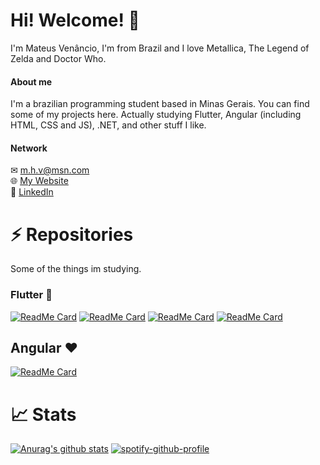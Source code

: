 # Hi! Welcome! 👋

I'm Mateus Venâncio, I'm from Brazil and I love Metallica, The Legend of Zelda and Doctor Who.

#### About me

I'm a brazilian programming student based in Minas Gerais. You can find some of my projects here. Actually studying Flutter, Angular (including HTML, CSS and JS), .NET, and other stuff I like.

#### Network

✉ m.h.v@msn.com  
🌐 [My Website](https://www.mateusvenancio.com.br)  
🔗 [LinkedIn](https://www.linkedin.com/in/mateushvenancio/)

# ⚡ Repositories

Some of the things im studying.

### Flutter 💙

[![ReadMe Card](https://github-readme-stats.vercel.app/api/pin/?username=mateushvenancio&repo=pomodoro_timer)](https://github.com/mateushvenancio/pomodoro_timer)
[![ReadMe Card](https://github-readme-stats.vercel.app/api/pin/?username=mateushvenancio&repo=pokedex)](https://github.com/mateushvenancio/pokedex)
[![ReadMe Card](https://github-readme-stats.vercel.app/api/pin/?username=mateushvenancio&repo=mytoptracks)](https://github.com/mateushvenancio/mytoptracks)
[![ReadMe Card](https://github-readme-stats.vercel.app/api/pin/?username=mateushvenancio&repo=appetit)](https://github.com/mateushvenancio/appetit)

## Angular ❤

[![ReadMe Card](https://github-readme-stats.vercel.app/api/pin/?username=mateushvenancio&repo=mateusvenanciong)](https://github.com/mateushvenancio/mateusvenanciong)

# 📈 Stats

[![Anurag's github stats](https://github-readme-stats.vercel.app/api?username=mateushvenancio&show_icons=true&theme=tokyonight)](https://github.com/mateushvenancio/)
[![spotify-github-profile](https://spotify-github-profile.vercel.app/api/view?uid=12177547293&cover_image=true&theme=default)](https://github.com/kittinan/spotify-github-profile)
